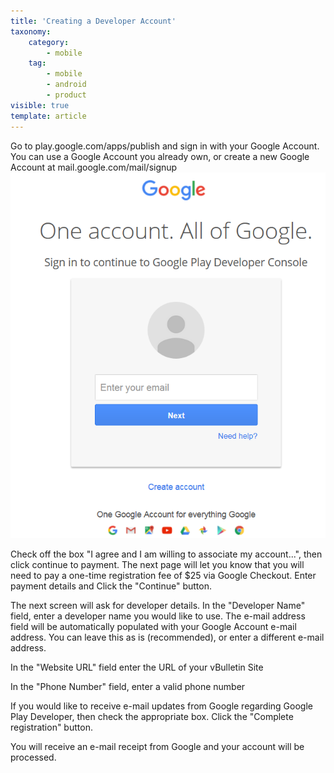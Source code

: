 ```yaml
---
title: 'Creating a Developer Account'
taxonomy:
    category:
        - mobile
    tag:
        - mobile
        - android
        - product
visible: true
template: article
---
```


Go to play.google.com/apps/publish and sign in with your Google Account. You can use a Google Account you already own, or create a new Google Account at mail.google.com/mail/signup 
![Image 1](instr_android_001.png)

Check off the box "I agree and I am willing to associate my account...", then click continue to payment. 
The next page will let you know that you will need to pay a one-time registration fee of $25 via Google Checkout. Enter payment details and Click the "Continue" button. 

The next screen will ask for developer details. In the "Developer Name" field, enter a developer name you would like to use. 
The e-mail address field will be automatically populated with your Google Account e-mail address. You can leave this as is (recommended), or enter a different e-mail address.

In the "Website URL" field enter the URL of your vBulletin Site 

In the "Phone Number" field, enter a valid phone number

If you would like to receive e-mail updates from Google regarding Google Play Developer, then check the appropriate box.
Click the "Complete registration" button.

You will receive an e-mail receipt from Google and your account will be processed.